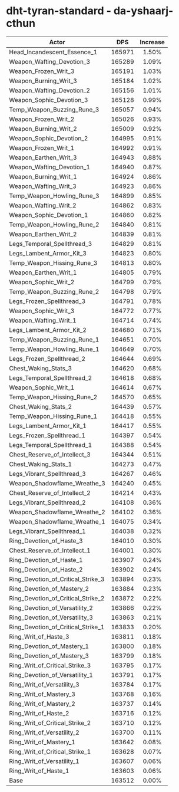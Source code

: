 # dht-tyran-standard - da-yshaarj-cthun
| Actor | DPS | Increase |
|---|:---:|:---:|
|Head_Incandescent_Essence_1|165971|1.50%|
|Weapon_Wafting_Devotion_3|165289|1.09%|
|Weapon_Frozen_Writ_3|165191|1.03%|
|Weapon_Burning_Writ_3|165184|1.02%|
|Weapon_Wafting_Devotion_2|165156|1.01%|
|Weapon_Sophic_Devotion_3|165128|0.99%|
|Temp_Weapon_Buzzing_Rune_3|165057|0.94%|
|Weapon_Frozen_Writ_2|165026|0.93%|
|Weapon_Burning_Writ_2|165009|0.92%|
|Weapon_Sophic_Devotion_2|164995|0.91%|
|Weapon_Frozen_Writ_1|164992|0.91%|
|Weapon_Earthen_Writ_3|164943|0.88%|
|Weapon_Wafting_Devotion_1|164940|0.87%|
|Weapon_Burning_Writ_1|164924|0.86%|
|Weapon_Wafting_Writ_3|164923|0.86%|
|Temp_Weapon_Howling_Rune_3|164899|0.85%|
|Weapon_Wafting_Writ_2|164862|0.83%|
|Weapon_Sophic_Devotion_1|164860|0.82%|
|Temp_Weapon_Howling_Rune_2|164840|0.81%|
|Weapon_Earthen_Writ_2|164839|0.81%|
|Legs_Temporal_Spellthread_3|164829|0.81%|
|Legs_Lambent_Armor_Kit_3|164823|0.80%|
|Temp_Weapon_Hissing_Rune_3|164813|0.80%|
|Weapon_Earthen_Writ_1|164805|0.79%|
|Weapon_Sophic_Writ_2|164799|0.79%|
|Temp_Weapon_Buzzing_Rune_2|164798|0.79%|
|Legs_Frozen_Spellthread_3|164791|0.78%|
|Weapon_Sophic_Writ_3|164772|0.77%|
|Weapon_Wafting_Writ_1|164714|0.74%|
|Legs_Lambent_Armor_Kit_2|164680|0.71%|
|Temp_Weapon_Buzzing_Rune_1|164651|0.70%|
|Temp_Weapon_Howling_Rune_1|164649|0.70%|
|Legs_Frozen_Spellthread_2|164644|0.69%|
|Chest_Waking_Stats_3|164620|0.68%|
|Legs_Temporal_Spellthread_2|164618|0.68%|
|Weapon_Sophic_Writ_1|164614|0.67%|
|Temp_Weapon_Hissing_Rune_2|164570|0.65%|
|Chest_Waking_Stats_2|164439|0.57%|
|Temp_Weapon_Hissing_Rune_1|164418|0.55%|
|Legs_Lambent_Armor_Kit_1|164417|0.55%|
|Legs_Frozen_Spellthread_1|164397|0.54%|
|Legs_Temporal_Spellthread_1|164388|0.54%|
|Chest_Reserve_of_Intellect_3|164344|0.51%|
|Chest_Waking_Stats_1|164273|0.47%|
|Legs_Vibrant_Spellthread_3|164267|0.46%|
|Weapon_Shadowflame_Wreathe_3|164240|0.45%|
|Chest_Reserve_of_Intellect_2|164214|0.43%|
|Legs_Vibrant_Spellthread_2|164108|0.36%|
|Weapon_Shadowflame_Wreathe_2|164102|0.36%|
|Weapon_Shadowflame_Wreathe_1|164075|0.34%|
|Legs_Vibrant_Spellthread_1|164038|0.32%|
|Ring_Devotion_of_Haste_3|164010|0.30%|
|Chest_Reserve_of_Intellect_1|164001|0.30%|
|Ring_Devotion_of_Haste_1|163907|0.24%|
|Ring_Devotion_of_Haste_2|163902|0.24%|
|Ring_Devotion_of_Critical_Strike_3|163894|0.23%|
|Ring_Devotion_of_Mastery_2|163884|0.23%|
|Ring_Devotion_of_Critical_Strike_2|163872|0.22%|
|Ring_Devotion_of_Versatility_2|163866|0.22%|
|Ring_Devotion_of_Versatility_3|163863|0.21%|
|Ring_Devotion_of_Critical_Strike_1|163833|0.20%|
|Ring_Writ_of_Haste_3|163811|0.18%|
|Ring_Devotion_of_Mastery_1|163800|0.18%|
|Ring_Devotion_of_Mastery_3|163799|0.18%|
|Ring_Writ_of_Critical_Strike_3|163795|0.17%|
|Ring_Devotion_of_Versatility_1|163791|0.17%|
|Ring_Writ_of_Versatility_3|163784|0.17%|
|Ring_Writ_of_Mastery_3|163768|0.16%|
|Ring_Writ_of_Mastery_2|163737|0.14%|
|Ring_Writ_of_Haste_2|163716|0.12%|
|Ring_Writ_of_Critical_Strike_2|163710|0.12%|
|Ring_Writ_of_Versatility_2|163700|0.11%|
|Ring_Writ_of_Mastery_1|163642|0.08%|
|Ring_Writ_of_Critical_Strike_1|163628|0.07%|
|Ring_Writ_of_Versatility_1|163607|0.06%|
|Ring_Writ_of_Haste_1|163603|0.06%|
|Base|163512|0.00%|
